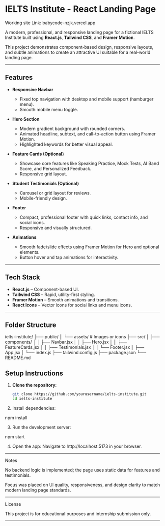 # IELTS Institute - React Landing Page

Working site Link: babycode-nzjk.vercel.app

A modern, professional, and responsive landing page for a fictional IELTS Institute built using **React.js**, **Tailwind CSS**, and **Framer Motion**.  

This project demonstrates component-based design, responsive layouts, and subtle animations to create an attractive UI suitable for a real-world landing page.

---

## Features

- **Responsive Navbar**  
  - Fixed top navigation with desktop and mobile support (hamburger menu).  
  - Smooth mobile menu toggle.

- **Hero Section**  
  - Modern gradient background with rounded corners.  
  - Animated headline, subtext, and call-to-action button using Framer Motion.  
  - Highlighted keywords for better visual appeal.

- **Feature Cards (Optional)**  
  - Showcase core features like Speaking Practice, Mock Tests, AI Band Score, and Personalized Feedback.  
  - Responsive grid layout.

- **Student Testimonials (Optional)**  
  - Carousel or grid layout for reviews.  
  - Mobile-friendly design.

- **Footer**  
  - Compact, professional footer with quick links, contact info, and social icons.  
  - Responsive and visually structured.

- **Animations**  
  - Smooth fade/slide effects using Framer Motion for Hero and optional elements.  
  - Button hover and tap animations for interactivity.

---

## Tech Stack

- **React.js** – Component-based UI.  
- **Tailwind CSS** – Rapid, utility-first styling.  
- **Framer Motion** – Smooth animations and transitions.  
- **React Icons** – Vector icons for social links and menu icons.

---

## Folder Structure

ielts-institute/ ├── public/ │   └── assets/               # Images or icons ├── src/ │   ├── components/ │   │   ├── Navbar.jsx │   │   ├── Hero.jsx │   │   ├── FeatureCards.jsx │   │   ├── Testimonials.jsx │   │   └── Footer.jsx │   ├── App.jsx │   └── index.js ├── tailwind.config.js ├── package.json └── README.md

## Setup Instructions

1. **Clone the repository:**
   ```bash
   git clone https://github.com/yourusername/ielts-institute.git
   cd ielts-institute

2. Install dependencies:

npm install


3. Run the development server:

npm start


4. Open the app: Navigate to http://localhost:5173 in your browser.




---


Notes

No backend logic is implemented; the page uses static data for features and testimonials.

Focus was placed on UI quality, responsiveness, and design clarity to match modern landing page standards.



---

License

This project is for educational purposes and internship submission only.

---